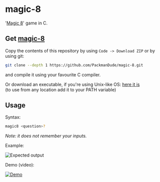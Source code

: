 # magic-8

'[Magic 8](https://en.wikipedia.org/wiki/Magic_8_Ball)' game in C.

## Get [magic-8](https://github.com/PackmanDude/magic-8)

Copy the contents of this repository by using `Code -> Download ZIP` or by using git:
```sh
git clone --depth 1 https://github.com/PackmanDude/magic-8.git
```
and compile it using your favourite C compiler.

Or download an executable, if you're using Unix-like OS: [here it is](https://github.com/PackmanDude/magic-8/releases/latest)  
(to use from any location add it to your PATH variable)

## Usage

Syntax:
```sh
magic8 <question>?
```
_Note: it does not remember your inputs._

Example:

![Expected output](https://media.discordapp.net/attachments/928250277834948628/960921484820373554/photo_2022-04-05_18-15-45.jpg "Expected output")

Demo (video):

[![Demo](https://img.youtube.com/vi/ex-H7i8BF1E/0.jpg)](https://youtu.be/4DrOiCQgkSY)
